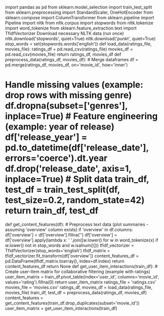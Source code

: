 import pandas as pd from sklearn.model_selection import train_test_split from sklearn.preprocessing import StandardScaler, OneHotEncoder from sklearn.compose import ColumnTransformer from sklearn.pipeline import Pipeline import nltk from nltk.corpus import stopwords from nltk.tokenize import word_tokenize from sklearn.feature_extraction.text import TfidfVectorizer
Download necessary NLTK data (run once)
nltk.download('stopwords', quiet=True) nltk.download('punkt', quiet=True) stop_words = set(stopwords.words('english'))
def load_data(ratings_file, movies_file): ratings_df = pd.read_csv(ratings_file) movies_df = pd.read_csv(movies_file) return ratings_df, movies_df
def preprocess_data(ratings_df, movies_df): # Merge dataframes df = pd.merge(ratings_df, movies_df, on='movie_id', how='inner')
# Handle missing values (example: drop rows with missing genre) df.dropna(subset=['genres'], inplace=True) # Feature engineering (example: year of release) df['release_year'] = pd.to_datetime(df['release_date'], errors='coerce').dt.year df.drop('release_date', axis=1, inplace=True) # Split data train_df, test_df = train_test_split(df, test_size=0.2, random_state=42) return train_df, test_df 
def get_content_features(df): # Preprocess text data (plot summaries - assuming 'overview' column exists) if 'overview' in df.columns: df['overview'] = df['overview'].fillna('') df['overview'] = df['overview'].apply(lambda x: ' '.join([w.lower() for w in word_tokenize(x) if w.lower() not in stop_words and w.isalnum()])) tfidf_vectorizer = TfidfVectorizer(stop_words='english') tfidf_matrix = tfidf_vectorizer.fit_transform(df['overview']) content_features_df = pd.DataFrame(tfidf_matrix.toarray(), index=df.index) return content_features_df return None
def get_user_item_interactions(train_df): # Create user-item matrix for collaborative filtering (example with ratings) user_item_matrix = train_df.pivot_table(index='user_id', columns='movie_id', values='rating').fillna(0) return user_item_matrix
ratings_file = 'ratings.csv'
movies_file = 'movies.csv'
ratings_df, movies_df = load_data(ratings_file, movies_file)
train_df, test_df = preprocess_data(ratings_df, movies_df)
content_features = get_content_features(train_df.drop_duplicates(subset='movie_id'))
user_item_matrix = get_user_item_interactions(train_df)
